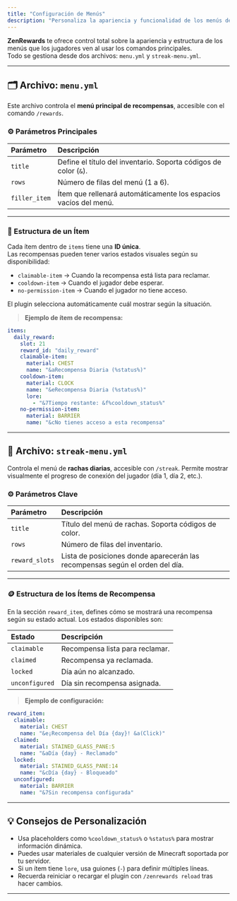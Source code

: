 ```yaml
---
title: "Configuración de Menús"
description: "Personaliza la apariencia y funcionalidad de los menús de recompensas y rachas en ZenRewards."
---
```


**ZenRewards** te ofrece control total sobre la apariencia y estructura de los menús que los jugadores ven al usar los comandos principales.  
Todo se gestiona desde dos archivos: `menu.yml` y `streak-menu.yml`.

---

## 🗂️ Archivo: `menu.yml`

Este archivo controla el **menú principal de recompensas**, accesible con el comando `/rewards`.

### ⚙️ Parámetros Principales

| Parámetro | Descripción |
|:--|:--|
| `title` | Define el título del inventario. Soporta códigos de color (`&`). |
| `rows` | Número de filas del menú (1 a 6). |
| `filler_item` | Ítem que rellenará automáticamente los espacios vacíos del menú. |

---

### 🎁 Estructura de un Ítem

Cada ítem dentro de `items` tiene una **ID única**.  
Las recompensas pueden tener varios estados visuales según su disponibilidad:  
- `claimable-item` → Cuando la recompensa está lista para reclamar.  
- `cooldown-item` → Cuando el jugador debe esperar.  
- `no-permission-item` → Cuando el jugador no tiene acceso.

El plugin selecciona automáticamente cuál mostrar según la situación.

> **Ejemplo de ítem de recompensa:**

```yaml
items:
  daily_reward:
    slot: 21
    reward_id: "daily_reward"
    claimable-item:
      material: CHEST
      name: "&aRecompensa Diaria (%status%)"
    cooldown-item:
      material: CLOCK
      name: "&eRecompensa Diaria (%status%)"
      lore:
        - "&7Tiempo restante: &f%cooldown_status%"
    no-permission-item:
      material: BARRIER
      name: "&cNo tienes acceso a esta recompensa"
````

---

## 🔁 Archivo: `streak-menu.yml`

Controla el menú de **rachas diarias**, accesible con `/streak`.
Permite mostrar visualmente el progreso de conexión del jugador (día 1, día 2, etc.).

### ⚙️ Parámetros Clave

| Parámetro      | Descripción                                                                  |
| :------------- | :--------------------------------------------------------------------------- |
| `title`        | Título del menú de rachas. Soporta códigos de color.                         |
| `rows`         | Número de filas del inventario.                                              |
| `reward_slots` | Lista de posiciones donde aparecerán las recompensas según el orden del día. |

---

### 🪙 Estructura de los Ítems de Recompensa

En la sección `reward_item`, defines cómo se mostrará una recompensa según su estado actual.
Los estados disponibles son:

| Estado         | Descripción                     |
| :------------- | :------------------------------ |
| `claimable`    | Recompensa lista para reclamar. |
| `claimed`      | Recompensa ya reclamada.        |
| `locked`       | Día aún no alcanzado.           |
| `unconfigured` | Día sin recompensa asignada.    |

> **Ejemplo de configuración:**

```yaml
reward_item:
  claimable:
    material: CHEST
    name: "&e¡Recompensa del Día {day}! &a(Click)"
  claimed:
    material: STAINED_GLASS_PANE:5
    name: "&aDía {day} - Reclamado"
  locked:
    material: STAINED_GLASS_PANE:14
    name: "&cDía {day} - Bloqueado"
  unconfigured:
    material: BARRIER
    name: "&7Sin recompensa configurada"
```

---

## 💡 Consejos de Personalización

* Usa placeholders como `%cooldown_status%` o `%status%` para mostrar información dinámica.
* Puedes usar materiales de cualquier versión de Minecraft soportada por tu servidor.
* Si un ítem tiene `lore`, usa guiones (`-`) para definir múltiples líneas.
* Recuerda reiniciar o recargar el plugin con `/zenrewards reload` tras hacer cambios.

---
